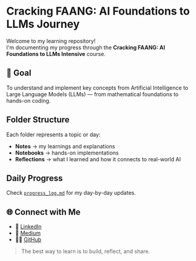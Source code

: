 # Cracking FAANG: AI Foundations to LLMs Journey

Welcome to my learning repository!  
I'm documenting my progress through the **Cracking FAANG: AI Foundations to LLMs Intensive** course.

## 🎯 Goal
To understand and implement key concepts from Artificial Intelligence to Large Language Models (LLMs) — from mathematical foundations to hands-on coding.

## Folder Structure
Each folder represents a topic or day:
- **Notes** → my learnings and explanations  
- **Notebooks** → hands-on implementations  
- **Reflections** → what I learned and how it connects to real-world AI

## Daily Progress
Check [`progress_log.md`](./progress.md) for my day-by-day updates.

## 🌐 Connect with Me
- 💼 [LinkedIn](https://www.linkedin.com/in/mfahadbashir/)
- 📝 [Medium](https://medium.com/@mfahadbashir)
- 🧑‍💻 [GitHub](https://github.com/muhammadfahd)

> The best way to learn is to build, reflect, and share.
